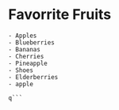 # Favorrite Fruits


```  
- Apples
- Blueberries
- Bananas
- Cherries
- Pineapple
- Shoes
- Elderberries
- apple

q```